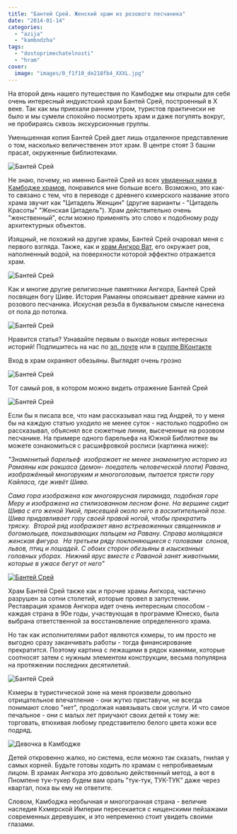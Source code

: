 ```yaml
---
title: "Бантей Срей. Женский храм из розового песчаника"
date: "2014-01-14"
categories: 
  - "azija"
  - "kambodzha"
tags: 
  - "dostoprimechatelnosti"
  - "hram"
cover:
  image: "images/0_f1f10_de218fb4_XXXL.jpg"
---
```


На второй день нашего путешествия по Камбодже мы открыли для себя очень интересный индуистский храм Бантей Срей, построенный в X веке. Так как мы приехали ранним утром, туристов практически не было и мы сумели спокойно посмотреть храм и даже погулять вокруг, не пробираясь сквозь экскурсионные группы.

<!--more-->

Уменьшенная копия Бантей Срей дает лишь отдаленное представление о том, насколько величественен этот храм. В центре стоят 3 башни прасат, окруженные библиотеками.

![Бантей Срей](images/0_f1f02_f675095b_XXL.jpg "Бантей Срей")

Не знаю, почему, но именно Бантей Срей из всех [увиденных нами в Камбодже храмов](https://vodpop.ru/hramyi-angkora/ "Храмы Ангкора. Загадки Кхмерской Империи"), понравился мне больше всего. Возможно, это как-то связано с тем, что в переводе с древнего кхмерского название этого храма звучит как "Цитадель Женщин" (другие варианты - "Цитадель Красоты" "Женская Цитадель"). Храм действительно очень "женственный", если можно применять это слово к подобному роду архитектурных объектов.

Изящный, не похожий на другие храмы, Бантей Срей очаровал меня с первого взгляда. Также, как и [храм Ангкор Ват](https://vodpop.ru/hram-angkor-vat/ "Храм Ангкор Ват. Восьмое чудо света"), его окружает ров, наполненный водой, на поверхности которой эффектно отражается храм.

![Бантей Срей](images/0_f1f07_ed0c33dd_XXL.jpg "Бантей Срей")

Как и многие другие религиозные памятники Ангкора, Бантей Срей посвящен богу Шиве. История Рамаяны опоясывает древние камни из розового песчаника. Искусная резьба в буквальном смысле нанесена от пола до потолка.

![Бантей Срей](images/0_f1f17_ea3f2050_XXL.jpg "Бантей Срей")

Нравится статья? Узнавайте первым о выходе новых интересных историй! Подпишитесь на нас по [эл. почте](http://feedburner.google.com/fb/a/mailverify?uri=vodpop&loc=ru_RU) или в [группе ВКонтакте](http://vk.com/vodpop)

Вход в храм охраняют обезьяны. Выглядят очень грозно

![Бантей Срей](images/0_f1f0b_f274c79e_XXL.jpg "Бантей Срей")

Тот самый ров, в котором можно видеть отражение Бантей Срей

![Бантей Срей](images/0_f1f08_fc87b70f_XXL.jpg "Бантей Срей")

Если бы я писала все, что нам рассказывал наш гид Андрей, то у меня бы на каждую статью уходило не менее суток - настолько подробно он рассказывал, объяснял все сюжетные линии, высеченные на розовом песчанике. На примере одного барельефа на Южной Библиотеке вы можете ознакомиться с расшифровкой росписи (картинка ниже):

_"Знаменитый барельеф  изображает не менее знаменитую историю из Рамаяны как ракшаса (демон- поедатель человеческой плоти) Равана, изображённый многоруким и многоголовым, пытается трясти гору Кайласа, где живёт Шива._

_Сама гора изображена как многоярусная пирамида, подобная горе Меру и изображена на стилизованном лесном фоне. На вершине сидит Шива с его женой Умой, присевшей около него в восхитительной позе. Шива придавливает гору своей правой ногой, чтобы прекратить тряску._  _Второй ряд изображает явно встревоженных священников и богомольцев, показывающих пальцем на Равану. Справа молящаяся женская фигура._  _На третьем ряду поклоняющиеся с головами  слонов, львов, птиц и лошадей. С обоих сторон обезьяны в изысканных головных уборах._  _Нижний ярус вместе с Раваной занят животными, которые в ужасе бегут от него"_

[![Бантей Срей](images/stenka.jpg "Бантей Срей")](https://vodpop.ru/wp-content/uploads/2014/01/stenka.jpg)

Храм Бантей Срей также как и прочие храмы Ангкора, частично разрушен за сотни столетий, которые провел в запустении. Реставрация храмов Ангкора идет очень интересным способом - каждая страна в 90е годы, участвующая в программе Юнеско, была выбрана ответственной за восстановление определенного храма.

Но так как исполнителями работ являются кхмеры, то им просто не выгодно сразу заканчивать работы - тогда финансирование прекратится. Поэтому картина с лежащими в рядок камнями, которые соотносят затем с нужным элементом конструкции, весьма популярна на протяжении последних десятилетий.

![Бантей Срей](images/0_f1f05_55dc87d3_XXL.jpg "Бантей Срей")

Кхмеры в туристической зоне на меня произвели довольно отрицательное впечатление - они жутко приставучи, не всегда понимают слово "нет", продолжая навязывать свои услуги. И что самое печальное - они с малых лет приучают своих детей к тому же: торговать, втюхивая любому представителю белого цвета кожи все подряд.

![Девочка в Камбодже](images/0_f1f03_b8fb3b18_XXL.jpg "Девочка в Камбодже")

Детей откровенно жалко, но система, если можно так сказать, гнилая у самых корней. Будьте готовы ходить по храмам с непробиваемым лицом. В храмах Ангкора это довольно действенный метод, а вот в Пномпене тук-тукер будем вам орать "тук-тук, ТУК-ТУК" даже через квартал, пока вы ему не ответите.

Словом, Камбоджа необычная и многогранная страна - величие наследия Кхмерской Империи пересекается с нищенскими пейзажами современных деревушек, и это непременно стоит увидеть своими глазами.
